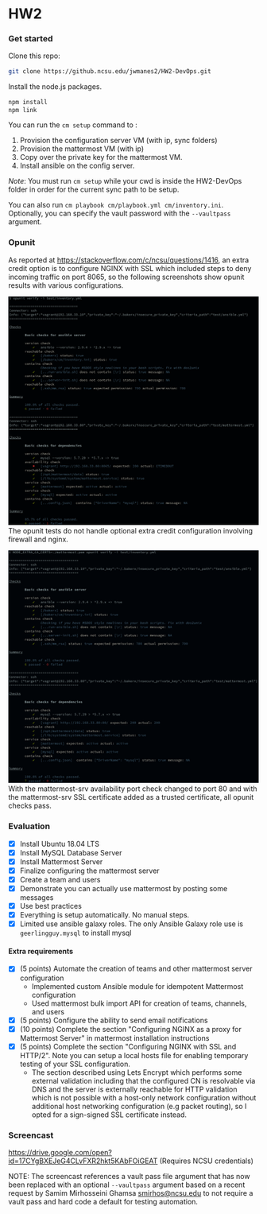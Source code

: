 # HW2

### Get started

Clone this repo:

```bash
git clone https://github.ncsu.edu/jwmanes2/HW2-DevOps.git
```

Install the node.js packages.

```
npm install
npm link
```

You can run the `cm setup` command to :

1. Provision the configuration server VM (with ip, sync folders)
2. Provision the mattermost VM (with ip)
3. Copy over the private key for the mattermost VM.
4. Install ansible on the config server.

*Note*: You must run `cm setup` while your cwd is inside the HW2-DevOps folder in order for the current sync path to be setup.

You can also run `cm playbook cm/playbook.yml cm/inventory.ini`. Optionally, you can specify the vault password with the `--vaultpass` argument. 

### Opunit
As reported at https://stackoverflow.com/c/ncsu/questions/1416, an extra credit option is to configure NGINX with SSL which included steps to deny incoming traffic on port 8065, so the following screenshots show opunit results with various configurations.

![opunit_vanilla.png](opunit_results/opunit_vanilla.png)
The opunit tests do not handle optional extra credit configuration involving firewall and nginx.

![opunit_results.png](opunit_results/opunit_results.png)
With the mattermost-srv availability port check changed to port 80 and with the mattermost-srv SSL certificate added as a trusted certificate, all opunit checks pass.

### Evaluation
- [x] Install Ubuntu 18.04 LTS
- [x] Install MySQL Database Server
- [x] Install Mattermost Server
- [x] Finalize configuring the mattermost server
- [x] Create a team and users
- [x] Demonstrate you can actually use mattermost by posting some messages
- [x] Use best practices
- [x] Everything is setup automatically. No manual steps.
- [x] Limited use ansible galaxy roles. The only Ansible Galaxy role use is `geerlingguy.mysql` to install mysql

#### Extra requirements
- [x] (5 points) Automate the creation of teams and other mattermost server configuration
    - Implemented custom Ansible module for idempotent Mattermost configuration
    - Used mattermost bulk import API for creation of teams, channels, and users
- [x] (5 points) Configure the ability to send email notifications
- [x] (10 points) Complete the section "Configuring NGINX as a proxy for Mattermost Server" in mattermost installation instructions
- [x] (5 points) Complete the section "Configuring NGINX with SSL and HTTP/2". Note you can setup a local hosts file for enabling temporary testing of your SSL configuration.
    - The section described using Lets Encrypt which performs some external validation including that the configured CN is resolvable via DNS and the server is externally reachable for HTTP validation which is not possible with a host-only network configuration without additional host networking configuration (e.g packet routing), so I opted for a sign-signed SSL certificate instead.
    
### Screencast
https://drive.google.com/open?id=17CYgBXEJeG4CLvFXR2hkt5KAbFOiGEAT (Requires NCSU credentials)

NOTE: The screencast references a vault pass file argument that has now been replaced with an optional `--vaultpass` argument based on a recent request by Samim Mirhosseini Ghamsa <smirhos@ncsu.edu> to not require a vault pass and hard code a default for testing automation.
